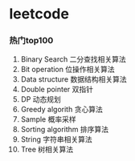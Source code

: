 # leetcode
### 热门top100

1. Binary Search 二分查找相关算法
2. Bit operation 位操作相关算法
3. Data structure 数据结构相关算法
4. Double pointer 双指针
5. DP 动态规划
6. Greedy algorith 贪心算法
7. Sample 概率采样
8. Sorting algorithm 排序算法
9. String 字符串相关算法
10. Tree 树相关算法